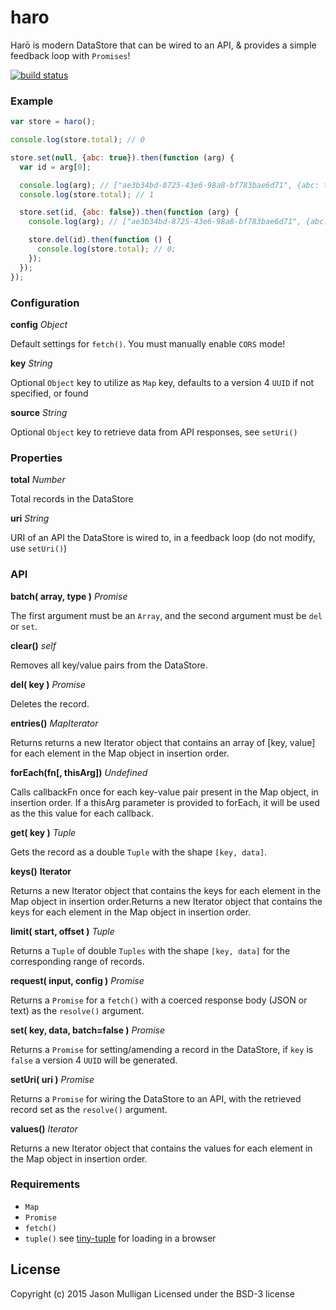# haro
Harō is modern DataStore that can be wired to an API, & provides a simple feedback loop with `Promises`!

[![build status](https://secure.travis-ci.org/avoidwork/haro.svg)](http://travis-ci.org/avoidwork/haro)

### Example
```javascript
var store = haro();

console.log(store.total); // 0

store.set(null, {abc: true}).then(function (arg) {
  var id = arg[0];

  console.log(arg); // ["ae3b34bd-8725-43e6-98a8-bf783bae6d71", {abc: true}];
  console.log(store.total); // 1

  store.set(id, {abc: false}).then(function (arg) {
    console.log(arg); // ["ae3b34bd-8725-43e6-98a8-bf783bae6d71", {abc: false}];

    store.del(id).then(function () {
      console.log(store.total); // 0;
    });
  });
});
```

### Configuration
**config**
_Object_

Default settings for `fetch()`. You must manually enable `CORS` mode!

**key**
_String_

Optional `Object` key to utilize as `Map` key, defaults to a version 4 `UUID` if not specified, or found

**source**
_String_

Optional `Object` key to retrieve data from API responses, see `setUri()`

### Properties
**total**
_Number_

Total records in the DataStore

**uri**
_String_

URI of an API the DataStore is wired to, in a feedback loop (do not modify, use `setUri()`)

### API
**batch( array, type )**
_Promise_

The first argument must be an `Array`, and the second argument must be `del` or `set`.

**clear()**
_self_

Removes all key/value pairs from the DataStore.

**del( key )**
_Promise_

Deletes the record.

**entries()**
_MapIterator_

Returns returns a new Iterator object that contains an array of [key, value] for each element in the Map object in insertion order.

**forEach(fn[, thisArg])**
_Undefined_

Calls callbackFn once for each key-value pair present in the Map object, in insertion order. If a thisArg parameter is provided to forEach, it will be used as the this value for each callback.

**get( key )**
_Tuple_

Gets the record as a double `Tuple` with the shape `[key, data]`.

**keys()**
__Iterator__

Returns a new Iterator object that contains the keys for each element in the Map object in insertion order.Returns a new Iterator object that contains the keys for each element in the Map object in insertion order.

**limit( start, offset )**
_Tuple_

Returns a `Tuple` of double `Tuples` with the shape `[key, data]` for the corresponding range of records.

**request( input, config )**
_Promise_

Returns a `Promise` for a `fetch()` with a coerced response body (JSON or text) as the `resolve()` argument.

**set( key, data, batch=false )**
_Promise_

Returns a `Promise` for setting/amending a record in the DataStore, if `key` is `false` a version 4 `UUID` will be generated.

**setUri( uri )**
_Promise_

Returns a `Promise` for wiring the DataStore to an API, with the retrieved record set as the `resolve()` argument.

**values()**
_Iterator_

Returns a new Iterator object that contains the values for each element in the Map object in insertion order.

### Requirements
- `Map`
- `Promise`
- `fetch()`
- `tuple()` see [tiny-tuple](https://github.com/avoidwork/tiny-tuple) for loading in a browser

## License
Copyright (c) 2015 Jason Mulligan
Licensed under the BSD-3 license
